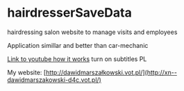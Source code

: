 # hairdresserSaveData
hairdressing salon website to manage visits and employees

Application simillar and better than car-mechanic

[Link to youtube how it works](https://www.youtube.com/watch?v=ifbzxDRLzcA) turn on subtitles PL

My website: [http://dawidmarszałkowski.vot.pl/](http://xn--dawidmarszakowski-d4c.vot.pl/)
